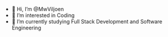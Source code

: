 - 👋 Hi, I’m @MwViljoen
- 👀 I’m interested in Coding
- 🌱 I’m currently studying Full Stack Development and Software Engineering
<!---

- 💞️ I’m looking to collaborate on ...
- 📫 How to reach me ...

--->

<!---
MwViljoen/MwViljoen is a ✨ special ✨ repository because its `README.md` (this file) appears on your GitHub profile.
You can click the Preview link to take a look at your changes.
--->
